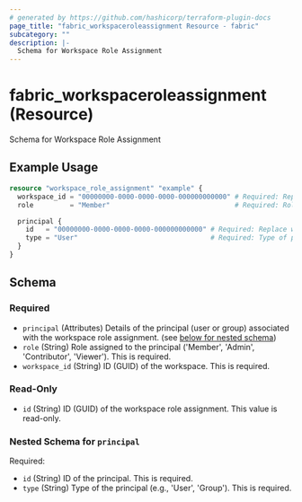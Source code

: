 ```yaml
---
# generated by https://github.com/hashicorp/terraform-plugin-docs
page_title: "fabric_workspaceroleassignment Resource - fabric"
subcategory: ""
description: |-
  Schema for Workspace Role Assignment
---
```


# fabric_workspaceroleassignment (Resource)

Schema for Workspace Role Assignment

## Example Usage

```terraform
resource "workspace_role_assignment" "example" {
  workspace_id = "00000000-0000-0000-0000-000000000000" # Required: Replace with the actual workspace ID
  role         = "Member"                               # Required: Role assigned to the principal, e.g., "Member" or "Admin"

  principal {
    id   = "00000000-0000-0000-0000-000000000000" # Required: Replace with the actual principal ID (user or group)
    type = "User"                                 # Required: Type of principal (e.g., "User" or "Group")
  }
}
```

<!-- schema generated by tfplugindocs -->
## Schema

### Required

- `principal` (Attributes) Details of the principal (user or group) associated with the workspace role assignment. (see [below for nested schema](#nestedatt--principal))
- `role` (String) Role assigned to the principal ('Member', 'Admin', 'Contributor', 'Viewer'). This is required.
- `workspace_id` (String) ID (GUID) of the workspace. This is required.

### Read-Only

- `id` (String) ID (GUID) of the workspace role assignment. This value is read-only.

<a id="nestedatt--principal"></a>
### Nested Schema for `principal`

Required:

- `id` (String) ID of the principal. This is required.
- `type` (String) Type of the principal (e.g., 'User', 'Group'). This is required.
